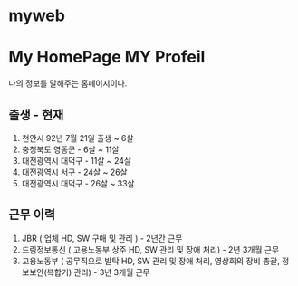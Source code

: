 # myweb
# My HomePage MY Profeil

나의 정보를 말해주는 홈페이지이다.

## 출생 - 현재

1. 천안시  92년 7월 21일 출생 ~ 6살
2. 충청북도 영동군 - 6살 ~ 11살
3. 대전광역시 대덕구 - 11살 ~ 24살
4. 대전광역시 서구 - 24살 ~ 26살
5. 대전광역시 대덕구 - 26살 ~ 33살
   
## 근무 이력

1. JBR ( 업체 HD, SW 구매 및 관리 ) - 2년간 근무
2. 드림정보통신 ( 고용노동부 상주 HD, SW 관리 및 장애 처리) - 2년 3개월 근무
3. 고용노동부 ( 공무직으로 발탁 HD, SW 관리 및 장애 처리, 영상회의 장비 총괄, 정보보안(복합기) 관리) - 3년 3개월 근무
